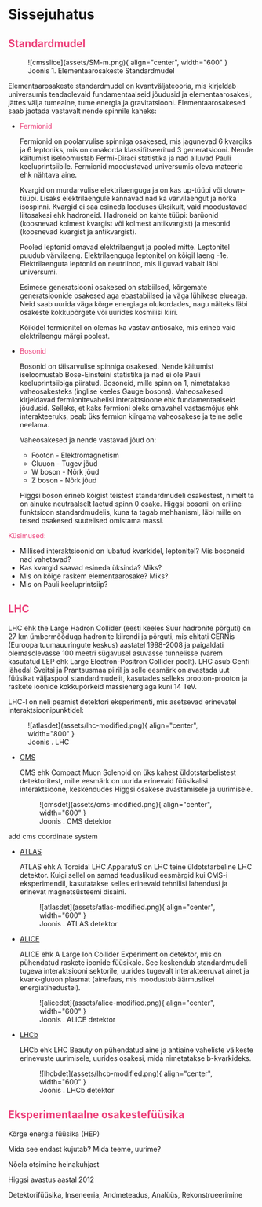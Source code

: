 # Sissejuhatus

## <span style="color:#ec417a">Standardmudel</span>

<figure markdown>
  ![cmsslice](assets/SM-m.png){ align="center", width="600" }
  <figcaption>Joonis 1. Elementaarosakeste Standardmudel </figcaption> 
 </figure>

Elementaarosakeste standardmudel on kvantväljateooria, mis kirjeldab universumis teadaolevaid fundamentaalseid jõudusid ja elementaarosakesi, jättes välja tumeaine, tume energia ja gravitatsiooni. Elementaarosakesed saab jaotada vastavalt nende spinnile kaheks:

* <span style="color:#ec417a">Fermionid</span>

    Fermionid on poolarvulise spinniga osakesed, mis jagunevad 6 kvargiks ja 6 leptoniks, mis on omakorda klassifitseeritud 3 generatsiooni. Nende käitumist iseloomustab Fermi-Diraci statistika ja nad alluvad Pauli keeluprintsiibile. Fermionid moodustavad universumis oleva mateeria ehk nähtava aine. 

    Kvargid on murdarvulise elektrilaenguga ja on kas up-tüüpi või down-tüüpi. Lisaks elektrilaengule kannavad nad ka värvilaengut ja nõrka isospinni. Kvargid ei saa esineda looduses üksikult, vaid moodustavad liitosakesi ehk hadroneid. Hadroneid on kahte tüüpi: barüonid (koosnevad kolmest kvargist või kolmest antikvargist) ja mesonid (koosnevad kvargist ja antikvargist).
    
    Pooled leptonid omavad elektrilaengut ja pooled mitte. Leptonitel puudub värvilaeng. Elektrilaenguga leptonitel on kõigil laeng -1e. Elektrilaenguta leptonid on neutriinod, mis liiguvad vabalt läbi universumi.

    Esimese generatsiooni osakesed on stabiilsed, kõrgemate generatsioonide osakesed aga ebastabiilsed ja väga lühikese elueaga. Neid saab uurida väga kõrge energiaga olukordades, nagu näiteks läbi osakeste kokkupõrgete või uurides kosmilisi kiiri.

    Kõikidel fermionitel on olemas ka vastav antiosake, mis erineb vaid elektrilaengu märgi poolest.

* <span style="color:#ec417a">Bosonid</span>

    Bosonid on täisarvulise spinniga osakesed. Nende käitumist iseloomustab Bose-Einsteini statistika ja nad ei ole Pauli keeluprintsiibiga piiratud. Bosoneid, mille spinn on 1, nimetatakse vaheosakesteks (inglise keeles Gauge bosons). Vaheosakesed kirjeldavad fermionitevahelisi interaktsioone ehk fundamentaalseid jõudusid. Selleks, et kaks fermioni oleks omavahel vastasmõjus ehk interakteeruks, peab üks fermion kiirgama vaheosakese ja teine selle neelama.
    
    Vaheosakesed ja nende vastavad jõud on:

    * Footon - Elektromagnetism
    * Gluuon - Tugev jõud
    * W boson - Nõrk jõud
    * Z boson - Nõrk jõud

    Higgsi boson erineb kõigist teistest standardmudeli osakestest, nimelt ta on ainuke neutraalselt laetud spinn 0 osake. Higgsi bosonil on eriline funktsioon standardmudelis, kuna ta tagab mehhanismi, läbi mille on teised osakesed suutelised omistama massi.

<span style="color:#ec417a">Küsimused:</span> 

* Millised interaktsioonid on lubatud kvarkidel, leptonitel? Mis bosoneid nad vahetavad?
* Kas kvargid saavad esineda üksinda? Miks?
* Mis on kõige raskem elementaarosake? Miks?
* Mis on Pauli keeluprintsiip?

<!-- ## <span style="color:#ec417a">Osakestekiirendid</span>
Osakestekiirendid on masinad, millega toodetakse energeetilisi osakeste kiiri. Lisaks osakestefüüsikale, leiavad nad kasutust mitmetes teistes valdkondades, nagu näiteks tuumafüüsikas, isotoopide tootmises, meditsiinis jne. Kiirendid on kui suured mikroskoobid, mis võimaldavad uurida subatomaarset maailma.

Millist tüüpi kiirendid eksisteerivad?
Kuidas töötavad osakestekiirendid?

## <span style="color:#ec417a">Detektorid</span>
Kuidas avastada osakesi?

Mida saame mõõta?
interaktsioonid, lagunemised tuleks enne seletada.

otsene mõõtmine, arvutamine

Füüsikalised protsessid, mille abil mõõdetakse:
    ioniseerimine
    ergastamine
    trajektoori muutus

 -->


## <span style="color:#ec417a">LHC</span>
LHC ehk the Large Hadron Collider (eesti keeles Suur hadronite põrguti) on 27 km ümbermõõduga hadronite kiirendi ja põrguti, mis ehitati CERNis (Euroopa tuumauuringute keskus) aastatel 1998-2008 ja paigaldati olemasolevasse 100 meetri sügavusel asuvasse tunnelisse (varem kasutatud LEP ehk Large Electron-Positron Collider poolt). LHC asub Genfi lähedal Šveitsi ja Prantsusmaa piiril ja selle eesmärk on avastada uut füüsikat väljaspool standardmudelit, kasutades selleks prooton-prooton ja raskete ioonide kokkupõrkeid massienergiaga kuni 14 TeV.

LHC-l on neli peamist detektori eksperimenti, mis asetsevad erinevatel interaktsioonipunktidel:

<figure markdown>
  ![atlasdet](assets/lhc-modified.png){ align="center", width="800" }
  <figcaption>Joonis . LHC </figcaption> 
 </figure>

* <a href="https://www.home.cern/science/experiments/cms" target="_blank" rel="noopener">CMS</a>

    CMS ehk Compact Muon Solenoid on üks kahest üldotstarbelistest detektoritest, mille eesmärk on uurida erinevaid füüsikalisi interaktsioone, keskendudes Higgsi osakese avastamisele ja uurimisele. 

    <figure markdown>
  ![cmsdet](assets/cms-modified.png){ align="center", width="600" }
  <figcaption>Joonis . CMS detektor </figcaption> 
 </figure>

 add cms coordinate system

* <a href="https://www.home.cern/science/experiments/atlas" target="_blank" rel="noopener">ATLAS </a>

    ATLAS ehk A Toroidal LHC ApparatuS on LHC teine üldotstarbeline LHC detektor. Kuigi sellel on samad teaduslikud eesmärgid kui CMS-i eksperimendil, kasutatakse selles erinevaid tehnilisi lahendusi ja erinevat magnetsüsteemi disaini.
    
    <figure markdown>
  ![atlasdet](assets/atlas-modified.png){ align="center", width="600" }
  <figcaption>Joonis . ATLAS detektor </figcaption> 
 </figure>

* <a href="https://www.home.cern/science/experiments/alice" target="_blank" rel="noopener">ALICE</a>

    ALICE ehk A Large Ion Collider Experiment on detektor, mis on pühendatud raskete ioonide füüsikale. See keskendub standardmudeli tugeva interaktsiooni sektorile, uurides tugevalt interakteeruvat ainet ja kvark-gluuon plasmat (ainefaas, mis moodustub äärmuslikel energiatihedustel).
    
    <figure markdown>
  ![alicedet](assets/alice-modified.png){ align="center", width="600" }
  <figcaption>Joonis . ALICE detektor </figcaption> 
 </figure>

* <a href="https://www.home.cern/science/experiments/lhcb" target="_blank" rel="noopener">LHCb</a>

    LHCb ehk LHC Beauty on pühendatud aine ja antiaine vaheliste väikeste erinevuste uurimisele, uurides osakesi, mida nimetatakse b-kvarkideks.
    
    <figure markdown>
  ![lhcbdet](assets/lhcb-modified.png){ align="center", width="600" }
  <figcaption>Joonis . LHCb detektor </figcaption> 
 </figure>

## <span style="color:#ec417a">Eksperimentaalne osakestefüüsika</span>
Kõrge energia füüsika (HEP)

Mida see endast kujutab? Mida teeme, uurime?

Nõela otsimine heinakuhjast

Higgsi avastus aastal 2012

Detektorifüüsika, Inseneeria, Andmeteadus, Analüüs, Rekonstrueerimine